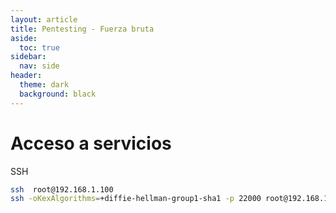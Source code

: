 ```yaml
---
layout: article
title: Pentesting - Fuerza bruta
aside:
  toc: true
sidebar:
  nav: side
header:
  theme: dark
  background: black
---
```


<h1>Acceso a servicios</h1>

<div class="grid" id="ssh-brute">
  <div class="cell cell--20 cell--lg-20 content" id="custom-table-header">SSH</div>
</div>

~~~bash
ssh  root@192.168.1.100
ssh -oKexAlgorithms=+diffie-hellman-group1-sha1 -p 22000 root@192.168.1.100
~~~